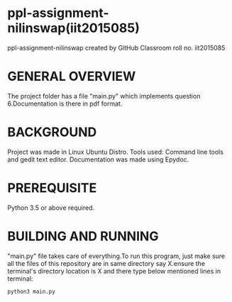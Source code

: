 # ppl-assignment-nilinswap(iit2015085)
ppl-assignment-nilinswap created by GitHub Classroom roll no. iit2015085
# GENERAL OVERVIEW
The project folder has a file "main.py" which implements  question 6.Documentation is there in pdf format.
# BACKGROUND
Project was made in Linux Ubuntu Distro. Tools used: Command line tools and gedit text editor. Documentation was made using Epydoc.
# PREREQUISITE
Python 3.5 or above required.
# BUILDING AND RUNNING
 "main.py" file takes care of everything.To run this program, just make sure all the files of this repository are in same
 directory say X.ensure the terminal's directory location is X and there type below mentioned lines in terminal:
 ```
 python3 main.py
 ```
 
 
 

